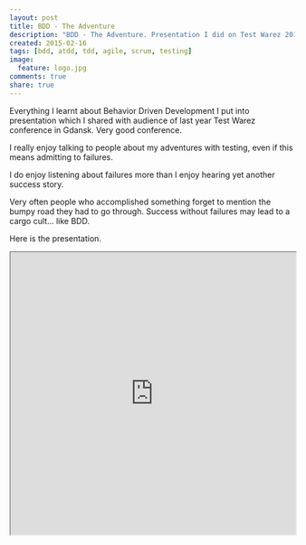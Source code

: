 ```yaml
---
layout: post
title: BDD - The Adventure
description: "BDD - The Adventure. Presentation I did on Test Warez 2014"
created: 2015-02-16
tags: [bdd, atdd, tdd, agile, scrum, testing]
image:
  feature: logo.jpg
comments: true
share: true
---
```


Everything I learnt about Behavior Driven Development I put into presentation which I shared with audience of last year Test Warez conference in Gdansk. Very good conference.

I really enjoy talking to people about my adventures with testing, even if this means admitting to failures.

I do enjoy listening about failures more than I enjoy hearing yet another success story. 

Very often people who accomplished something forget to mention the bumpy road they had to go through. Success without failures may lead to a cargo cult... like BDD.

Here is the presentation.


<iframe style="position: relative; height: 500px; width: 100%;" src="https://docs.google.com/presentation/d/1Z58iaMeXoFU_xM2x4Po54AsOjZkgIGQe5smelP1RYho/embed?start=false&loop=false&delayms=3000" allowfullscreen="true" mozallowfullscreen="true" webkitallowfullscreen="true">
</iframe>

